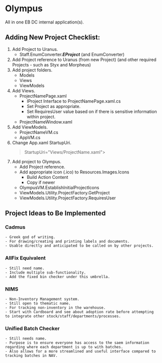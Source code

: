 # Olympus
All in one EB DC internal application(s).

## Adding New Project Checklist:
1. Add Project to Uranus.
    - Staff.EnumConverter.***EProject*** (and EnumConverter)
2. Add Project reference to Uranus (from new Project) (and other required Projects - such as Styx and Morpheus)
3. Add project folders.
    - Models
    - Views
    - ViewModels
4. Add Views.
    - ProjectNamePage.xaml
      - IProject Interface to ProjectNamePage.xaml.cs
      - Set Project as appropriate.
      - Set RequiresUser value based on if there is sensitive information within project.
    - ProjectNameWindow.xaml
5. Add ViewModels.
    - ProjectNameVM.cs
    - AppVM.cs
6. Change App.xaml StartupUri.
    > StartupUri="Views/ProjectName.xaml">
7. Add project to Olympus.
    - Add Project reference.
    - Add appropriate icon (.ico) to Resources.Images.Icons
      - Build Action Content
      - Copy if newer
    - OlympusVM.EstablishInitialProjectIcons
    - ViewModels.Utility.ProjectFactory.GetProject
    - ViewModels.Utility.ProjectFactory.RequiresUser
    
    
## Project Ideas to Be Implemented

### Cadmus
    - Greek god of writing.
    - For drawing/creating and printing labels and documents.
    - Usable directly and anticipated to be called on by other projects.

### AllFix Equivalent
    - Still need name.
    - Include multiple sub-functionality.
    - Add the fixed bin checker under this umbrella.
    
### NIMS
    - Non-Inventory Management system.
    - Still open to thematic name.
    - For tracking non-inventory in the warehouse.
    - Start with Cardboard and see about adoption rate before attempting to integrate other stock/staff/departments/processes.
    
### Unified Batch Checker
    - Still needs name.
    - Purpose is to ensure everyone has access to the saem information regarding where each department is up to with batches.
    - Also allows for a more streamlined and useful interface compared to tracking batches in NAV.
    

